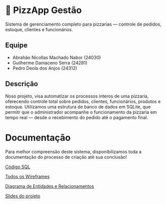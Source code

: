 # 🍕 PizzApp Gestão

Sistema de gerenciamento completo para pizzarias — controle de pedidos, estoque, clientes e funcionários.

## Equipe
- Abrahão Nicollas Machado Nabor (24030)
- Guilherme Damaceno Serra (24281)
- Pedro Deola dos Anjos (24312)

## Descrição
Noso projeto, visa automatizar os processos interos de uma pizzaria, oferecendo controle total sobre pedidos, clientes, funcionários, produtos e estoque.
Utilizamos uma estrutura de banco de dados em SQLite, que permitr que o administrador acompanhe o funcionamento da pizzaria em tempo real — desde o recebimento do pedido até o pagamento final.

# Documentação
Para melhor compreensão deste sistema, disponibilizamos toda a documentação do processo de criação até sua conclusão!

[Código SQL](./SQL/BD.sql)

[Todos os Wireframes](https://pdfhost.io/v/fDdEs9WsMQ_Wireframes_PizzApp)

[Diagrama de Entidades e Relacionamentos](https://pdfhost.io/v/vAk8GXw6KC_DER_PizzApp)

[Slides do projeto](https://www.canva.com/design/DAG3OwppXns/Bo8zSvy5kkLvaB-0xzYL_A/edit?utm_content=DAG3OwppXns&utm_campaign=designshare&utm_medium=link2&utm_source=sharebutton)
